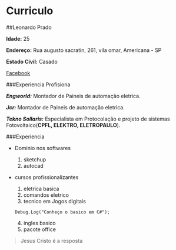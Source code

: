 # Curriculo

##Leonardo Prado

**Idade:** 25

**Endereço:** Rua augusto sacratin, 261, vila omar, Americana - SP

**Estado Civil:** Casado

 [Facebook](https://www.facebook.com/LeonardoAugustoDoPrado)  



###Experiencia Profisiona

***Engworld:*** Montador de Paineis de automação eletrica.

***Jcr:*** Montador de Paineis de automação eletrica. 

***Tekno Sollaris:*** Especialista em Protocolação e projeto de sistemas Fotovoltaico(**CPFL, ELEKTRO, ELETROPAULO**). 

###Experiencia 

- Dominio nos softwares
  1. sketchup
  2. autocad
  
- cursos profissionalizantes
  1. eletrica basica
  2. comandos eletrico
  3. tecnico em Jogos digitais 
  
    ```Debug.Log("Conheço o basico em C#");```
    
  4. ingles basico
  5. pacote office





>Jesus Cristo é a resposta
